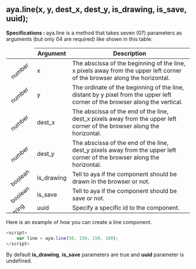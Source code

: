 ## aya.line(x, y, dest_x, dest_y, is_drawing, is_save, uuid);

<style>
.empty-space{
    visibility:hidden;
    display:inline-block;
    border:none;
}
.table_1 .thead-row {
    border-top:none;
}
.type_style{
    transform:rotate(-40deg);
}
</style>
<body>
<b>Specifications : </b>  aya.line is a method that takes seven (07) parameters as arguments (but only 04 are required) like shown in this table:

<table class='table_1'>
    <thead>
    <tr class="thead-row">
        <th class="empty-space"></th>
        <th>Argument</th>
        <th>Description</th>
    </tr>
    </thead>
    <tbody>
    <tr>
        <td class="type_style">number</td>
        <td>x</td>
        <td>The abscissa of the beginning of the line, x pixels away from the upper left corner of the browser along the horizontal.
        </td>
    </tr>
    <tr>
        <td class="type_style">number</td>
        <td>y</td>
        <td>The ordinate of the beginning of the line, distant by y pixel from the upper left corner of the browser along the vertical.</td>
    </tr>
     <tr>
        <td class="type_style">number</td>
        <td>dest_x</td>
        <td>The abscissa of the end of the line, dest_x pixels away from the upper left corner of the browser along the horizontal.
        </td>
    </tr>
     <tr>
        <td class="type_style">number</td>
        <td>dest_y</td>
        <td>The abscissa of the end of the line, dest_y pixels away from the upper left corner of the browser along the horizontal.
        </td>
    </tr>
      <tr>
        <td class="type_style">boolean</td>
        <td>is_drawing</td>
        <td>Tell to aya if the component should be drawn in the browser or not.</td>
    </tr>
      <tr>
        <td class="type_style">boolean</td>
        <td>is_save</td>
        <td>Tell to aya if the component should be save or not.</td>
    </tr>
      <tr>
        <td class="type_style">string</td>
        <td>uuid</td>
        <td>Specify a specific id to the component.</td>
    </tr>
    </tbody>
</table>
</body>

Here is an example of how you can create a line component.
```js
<script>
    var line = aya.line(50, 150, 150, 100);
</script>
```
By default <strong>is_drawing</strong>, <strong>is_save</strong> parameters are true and <strong>uuid</strong> parameter is undefined.